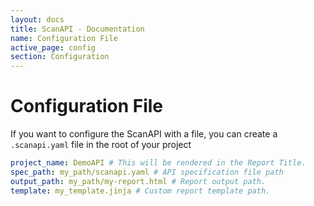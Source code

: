 ```yaml
---
layout: docs
title: ScanAPI - Documentation
name: Configuration File
active_page: config
section: Configuration
---
```


# Configuration File

If you want to configure the ScanAPI with a file, you can create a `.scanapi.yaml` file in the root of your project

```yaml
project_name: DemoAPI # This will be rendered in the Report Title.
spec_path: my_path/scanapi.yaml # API specification file path
output_path: my_path/my-report.html # Report output path.
template: my_template.jinja # Custom report template path.
```
